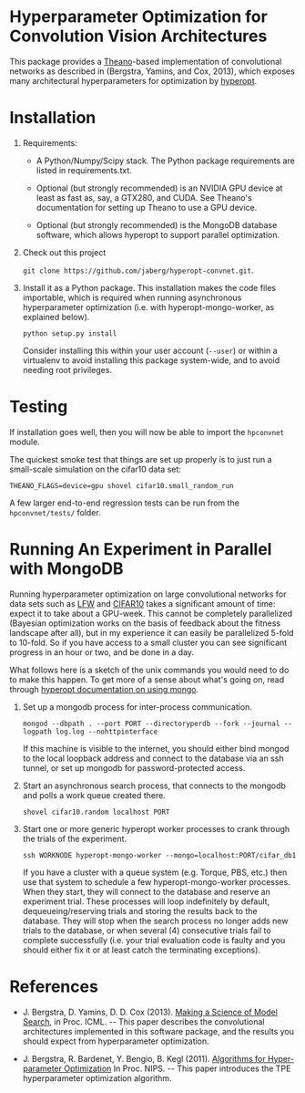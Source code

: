 Hyperparameter Optimization for Convolution Vision Architectures
================================================================

This package provides a [Theano](http://www.deeplearning.net/software/theano)-based implementation of convolutional networks
as described in (Bergstra, Yamins, and Cox, 2013), which exposes many
architectural hyperparameters for optimization by
[hyperopt](http://jaberg.github.com/hyperopt).

# Installation

1. Requirements:


   * A Python/Numpy/Scipy stack.
     The Python package requirements are listed in
     requirements.txt.

   * Optional (but strongly recommended) is an NVIDIA GPU device at least as
     fast as, say, a GTX280, and CUDA. See Theano's documentation for setting
     up Theano to use a GPU device.

   * Optional (but strongly recommended) is the MongoDB database software,
     which allows hyperopt to support parallel optimization.

2. Check out this project

   `git clone https://github.com/jaberg/hyperopt-convnet.git`.

3. Install it as a Python package. This installation makes the code files
   importable, which is required when running asynchronous hyperparameter
   optimization (i.e. with hyperopt-mongo-worker, as explained below).

   `python setup.py install`

   Consider installing this within your user account (`--user`) or within a
   virtualenv to avoid installing this package system-wide, and to avoid
   needing root privileges.


# Testing

If installation goes well, then you will now be able to import the `hpconvnet`
module.

The quickest smoke test that things are set up properly is to just run a
small-scale simulation on the cifar10 data set:

`
  THEANO_FLAGS=device=gpu shovel cifar10.small_random_run
`

A few larger end-to-end regression tests can be run from the
`hpconvnet/tests/` folder.


# Running An Experiment in Parallel with MongoDB

Running hyperparameter optimization on large convolutional networks for data
sets such as [LFW](http://vis-www.cs.umass.edu/lfw/)
and [CIFAR10](http://www.cs.toronto.edu/~kriz/cifar.html) takes a significant amount of time:
expect it to take about a GPU-week.
This cannot be completely parallelized (Bayesian optimization works on the
basis of feedback about the fitness landscape after all), but in my experience
it can easily be parallelized 5-fold to 10-fold.
So if you have access to a small cluster you can see significant progress in
an hour or two, and be done in a day.

What follows here is a sketch of the unix commands you would need to do to
make this happen.
To get more of a sense about what's going on, read through
[hyperopt documentation on using
mongo](https://github.com/jaberg/hyperopt/wiki/Parallelizing-search).


1. Set up a mongodb process for inter-process communication.

   `
    mongod --dbpath . --port PORT --directoryperdb --fork --journal --logpath log.log --nohttpinterface
   `

    If this machine is visible to the internet, you should either bind mongod
    to the local loopback address and connect to the database via an ssh
    tunnel, or set up mongodb for password-protected access.

2. Start an asynchronous search process, that connects to the mongodb and
   polls a work queue created there.

   `
    shovel cifar10.random localhost PORT
   `

3. Start one or more generic hyperopt worker processes to crank through the
   trials of the experiment.

   `
   ssh WORKNODE hyperopt-mongo-worker --mongo=localhost:PORT/cifar_db1
   `

   If you have a cluster with a queue system (e.g. Torque, PBS, etc.) then use
   that system to schedule a few hyperopt-mongo-worker processes. When they
   start, they will connect to the database and reserve an experiment trial.
   These processes will loop indefinitely by default, dequeueing/reserving trials
   and storing the results back to the database. They will stop when the
   search process no longer adds new trials to the database, or when several
   (4) consecutive trials fail to complete successfully (i.e. your trial
   evaluation code is faulty and you should either fix it or at least catch the
   terminating exceptions).



# References

* J. Bergstra, D. Yamins, D. D. Cox (2013).
  [Making a Science of Model Search](forthcoming),
  in Proc. ICML. -- This paper describes the convolutional architectures
  implemented in this software package, and the results you should expect from
  hyperparameter optimization.

* J. Bergstra, R. Bardenet, Y. Bengio, B. Kegl (2011).
  [Algorithms for Hyper-parameter Optimization](http://books.nips.cc/papers/files/nips24/NIPS2011_1385.pdf)
  In Proc. NIPS. -- This paper introduces the TPE hyperparameter optimization algorithm.
